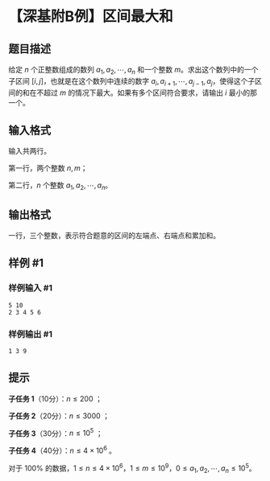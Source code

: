 # 【深基附B例】区间最大和

## 题目描述

给定 $n$ 个正整数组成的数列 $a_1, a_2, \cdots, a_n$ 和一个整数 $m$。求出这个数列中的一个子区间 $[i, j]$，也就是在这个数列中连续的数字 $a_i, a_{i + 1}, \cdots, a_{j - 1}, a_j$，使得这个子区间的和在不超过 $m$ 的情况下最大。如果有多个区间符合要求，请输出 $i$ 最小的那一个。

## 输入格式

输入共两行。

第一行，两个整数 $n, m$；

第二行，$n$ 个整数 $a_1, a_2, \cdots, a_n$。

## 输出格式

一行，三个整数，表示符合题意的区间的左端点、右端点和累加和。

## 样例 #1

### 样例输入 #1
```
5 10
2 3 4 5 6
```

### 样例输出 #1

```
1 3 9
```

## 提示

**子任务 1**（10分）：$n\le 200$ ；

**子任务 2**（20分）：$n\le 3000$ ；

**子任务 3**（30分）：$n\le 10^5$ ；

**子任务 4**（40分）：$n\le 4\times 10^6$ 。

对于 $100\%$ 的数据，$1 \leq n \leq 4 \times 10^6$，$1 \leq m \leq 10^9$，$0 \leq a_1, a_2, \cdots, a_n \leq 10^5$。
